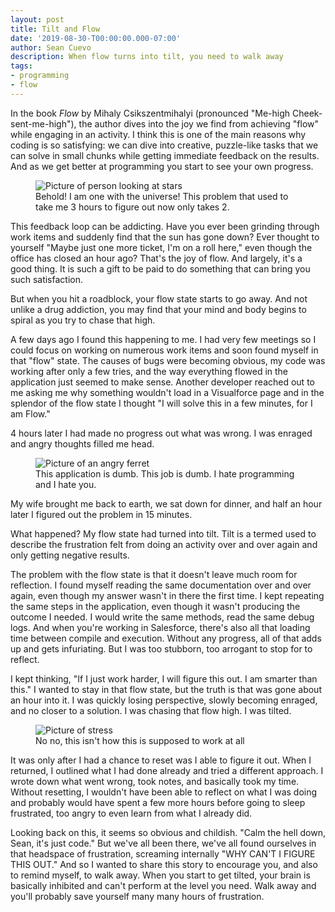 ```yaml
---
layout: post
title: Tilt and Flow
date: '2019-08-30-T00:00:00.000-07:00'
author: Sean Cuevo
description: When flow turns into tilt, you need to walk away
tags:
- programming
- flow
---
```


In the book *Flow* by Mihaly Csikszentmihalyi (pronounced "Me-high Cheek-sent-me-high"), the author dives into the joy we find from achieving "flow" while engaging in an activity. I think this is one of the main reasons why coding is so satisfying: we can dive into creative, puzzle-like tasks that we can solve in small chunks while getting immediate feedback on the results. And as we get better at programming you start to see your own progress. 

<figure>
  <img src="{{site.url}}/assets/img/universe.jpg" alt="Picture of person looking at stars"/>
  <figcaption>Behold! I am one with the universe! This problem that used to take me 3 hours to figure out now only takes 2.</figcaption>
</figure>

This feedback loop can be addicting. Have you ever been grinding through work items and suddenly find that the sun has gone down? Ever thought to yourself "Maybe just one more ticket, I'm on a roll here," even though the office has closed an hour ago? That's the joy of flow. And largely, it's a good thing. It is such a gift to be paid to do something that can bring you such satisfaction.

But when you hit a roadblock, your flow state starts to go away. And not unlike a drug addiction, you may find that your mind and body begins to spiral as you try to chase that high.

A few days ago I found this happening to me. I had very few meetings so I could focus on working on numerous work items and soon found myself in that "flow" state. The causes of bugs were becoming obvious, my code was working after only a few tries, and the way everything flowed in the application just seemed to make sense. Another developer reached out to me asking me why something wouldn't load in a Visualforce page and in the splendor of the flow state I thought "I will solve this in a few minutes, for I am Flow."

4 hours later I had made no progress out what was wrong. I was enraged and angry thoughts filled me head.

<figure>
  <img src="{{site.url}}/assets/img/angry-ferret.jpg" alt="Picture of an angry ferret"/>
  <figcaption>This application is dumb. This job is dumb. I hate programming and I hate you.</figcaption>
</figure>

My wife brought me back to earth, we sat down for dinner, and half an hour later I figured out the problem in 15 minutes.

What happened? My flow state had turned into tilt. Tilt is a termed used to describe the frustration felt from doing an activity over and over again and only getting negative results.

The problem with the flow state is that it doesn't leave much room for reflection. I found myself reading the same documentation over and over again, even though my answer wasn't in there the first time. I kept repeating the same steps in the application, even though it wasn't producing the outcome I needed. I would write the same methods, read the same debug logs. And when you're working in Salesforce, there's also all that loading time between compile and execution. Without any progress, all of that adds up and gets infuriating. But I was too stubborn, too arrogant to stop for to reflect.

I kept thinking, "If I just work harder, I will figure this out. I am smarter than this." I wanted to stay in that flow state, but the truth is that was gone about an hour into it. I was quickly losing perspective, slowly becoming enraged, and no closer to a solution. I was chasing that flow high. I was tilted.

<figure>
  <img src="{{site.url}}/assets/img/stress.jpg" alt="Picture of stress"/>
  <figcaption>No no, this isn't how this is supposed to work at all</figcaption>
</figure>

It was only after I had a chance to reset was I able to figure it out. When I returned, I outlined what I had done already and tried a different approach. I wrote down what went wrong, took notes, and basically took my time. Without resetting, I wouldn't have been able to reflect on what I was doing and probably would have spent a few more hours before going to sleep frustrated, too angry to even learn from what I already did.

Looking back on this, it seems so obvious and childish. "Calm the hell down, Sean, it's just code." But we've all been there, we've all found ourselves in that headspace of frustration, screaming internally "WHY CAN'T I FIGURE THIS OUT." And so I wanted to share this story to encourage you, and also to remind myself, to walk away. When you start to get tilted, your brain is basically inhibited and can't perform at the level you need. Walk away and you'll probably save yourself many many hours of frustration.




